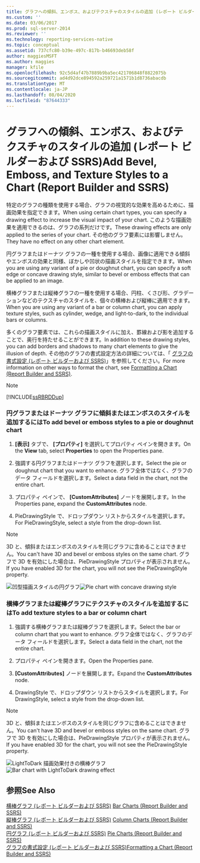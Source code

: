```yaml
---
title: グラフへの傾斜、エンボス、およびテクスチャのスタイルの追加 (レポート ビルダーおよび SSRS) | Microsoft Docs
ms.custom: ''
ms.date: 03/06/2017
ms.prod: sql-server-2014
ms.reviewer: ''
ms.technology: reporting-services-native
ms.topic: conceptual
ms.assetid: 737cfc80-b39e-497c-817b-b46693deb58f
author: maggiesMSFT
ms.author: maggies
manager: kfile
ms.openlocfilehash: 92c5d4af47b7889b9ba5ec421706848f8822075b
ms.sourcegitcommit: ad4d92dce894592a259721a1571b1d8736abacdb
ms.translationtype: MT
ms.contentlocale: ja-JP
ms.lasthandoff: 08/04/2020
ms.locfileid: "87644333"
---
```

# <a name="add-bevel-emboss-and-texture-styles-to-a-chart-report-builder-and-ssrs"></a><span data-ttu-id="22f9d-102">グラフへの傾斜、エンボス、およびテクスチャのスタイルの追加 (レポート ビルダーおよび SSRS)</span><span class="sxs-lookup"><span data-stu-id="22f9d-102">Add Bevel, Emboss, and Texture Styles to a Chart (Report Builder and SSRS)</span></span>
  <span data-ttu-id="22f9d-103">特定のグラフの種類を使用する場合、グラフの視覚的な効果を高めるために、描画効果を指定できます。</span><span class="sxs-lookup"><span data-stu-id="22f9d-103">When using certain chart types, you can specify a drawing effect to increase the visual impact of your chart.</span></span> <span data-ttu-id="22f9d-104">このような描画効果を適用できるのは、グラフの系列だけです。</span><span class="sxs-lookup"><span data-stu-id="22f9d-104">These drawing effects are only applied to the series of your chart.</span></span> <span data-ttu-id="22f9d-105">その他のグラフ要素には影響しません。</span><span class="sxs-lookup"><span data-stu-id="22f9d-105">They have no effect on any other chart element.</span></span>  
  
 <span data-ttu-id="22f9d-106">円グラフまたはドーナツ グラフの一種を使用する場合、画像に適用できる傾斜やエンボスの効果と同様、ぼかしや凹状の描画スタイルを指定できます。</span><span class="sxs-lookup"><span data-stu-id="22f9d-106">When you are using any variant of a pie or doughnut chart, you can specify a soft edge or concave drawing style, similar to bevel or emboss effects that can be applied to an image.</span></span>  
  
 <span data-ttu-id="22f9d-107">横棒グラフまたは縦棒グラフの一種を使用する場合、円柱、くさび形、グラデーションなどのテクスチャのスタイルを、個々の横棒および縦棒に適用できます。</span><span class="sxs-lookup"><span data-stu-id="22f9d-107">When you are using any variant of a bar or column chart, you can apply texture styles, such as cylinder, wedge, and light-to-dark, to the individual bars or columns.</span></span>  
  
 <span data-ttu-id="22f9d-108">多くのグラフ要素では、これらの描画スタイルに加え、罫線および影を追加することで、奥行を持たせることができます。</span><span class="sxs-lookup"><span data-stu-id="22f9d-108">In addition to these drawing styles, you can add borders and shadows to many chart elements to give the illusion of depth.</span></span> <span data-ttu-id="22f9d-109">その他のグラフの書式設定方法の詳細については、「 [グラフの書式設定 (レポート ビルダーおよび SSRS)](formatting-a-chart-report-builder-and-ssrs.md)」を参照してください。</span><span class="sxs-lookup"><span data-stu-id="22f9d-109">For more information on other ways to format the chart, see [Formatting a Chart &#40;Report Builder and SSRS&#41;](formatting-a-chart-report-builder-and-ssrs.md).</span></span>  
  
> [!NOTE]  
>  [!INCLUDE[ssRBRDDup](../../includes/ssrbrddup-md.md)]  
  
### <a name="to-add-bevel-or-emboss-styles-to-a-pie-or-doughnut-chart"></a><span data-ttu-id="22f9d-110">円グラフまたはドーナツ グラフに傾斜またはエンボスのスタイルを追加するには</span><span class="sxs-lookup"><span data-stu-id="22f9d-110">To add bevel or emboss styles to a pie or doughnut chart</span></span>  
  
1.  <span data-ttu-id="22f9d-111">**[表示]** タブで、 **[プロパティ]** を選択してプロパティ ペインを開きます。</span><span class="sxs-lookup"><span data-stu-id="22f9d-111">On the **View** tab, select **Properties** to open the Properties pane.</span></span>  
  
2.  <span data-ttu-id="22f9d-112">強調する円グラフまたはドーナツ グラフを選択します。</span><span class="sxs-lookup"><span data-stu-id="22f9d-112">Select the pie or doughnut chart that you want to enhance.</span></span> <span data-ttu-id="22f9d-113">グラフ全体ではなく、グラフのデータ フィールドを選択します。</span><span class="sxs-lookup"><span data-stu-id="22f9d-113">Select a data field in the chart, not the entire chart.</span></span>  
  
3.  <span data-ttu-id="22f9d-114">プロパティ ペインで、 **[CustomAttributes]** ノードを展開します。</span><span class="sxs-lookup"><span data-stu-id="22f9d-114">In the Properties pane, expand the **CustomAttributes** node.</span></span>  
  
4.  <span data-ttu-id="22f9d-115">PieDrawingStyle で、ドロップダウン リストからスタイルを選択します。</span><span class="sxs-lookup"><span data-stu-id="22f9d-115">For PieDrawingStyle, select a style from the drop-down list.</span></span>  
  
> [!NOTE]  
>  <span data-ttu-id="22f9d-116">3D と、傾斜またはエンボスのスタイルを同じグラフに含めることはできません。</span><span class="sxs-lookup"><span data-stu-id="22f9d-116">You can't have 3D and bevel or emboss styles on the same chart.</span></span> <span data-ttu-id="22f9d-117">グラフで 3D を有効にした場合は、PieDrawingStyle プロパティが表示されません。</span><span class="sxs-lookup"><span data-stu-id="22f9d-117">If you have enabled 3D for the chart, you will not see the PieDrawingStyle property.</span></span>  
  
 <span data-ttu-id="22f9d-118">![凹型描画スタイルの円グラフ](../media/rs-piedrawingeffects-concave.gif "凹型描画スタイルの円グラフ")</span><span class="sxs-lookup"><span data-stu-id="22f9d-118">![Pie chart with concave drawing style](../media/rs-piedrawingeffects-concave.gif "Pie chart with concave drawing style")</span></span>  
  
### <a name="to-add-texture-styles-to-a-bar-or-column-chart"></a><span data-ttu-id="22f9d-119">横棒グラフまたは縦棒グラフにテクスチャのスタイルを追加するには</span><span class="sxs-lookup"><span data-stu-id="22f9d-119">To add texture styles to a bar or column chart</span></span>  
  
1.  <span data-ttu-id="22f9d-120">強調する横棒グラフまたは縦棒グラフを選択します。</span><span class="sxs-lookup"><span data-stu-id="22f9d-120">Select the bar or column chart that you want to enhance.</span></span> <span data-ttu-id="22f9d-121">グラフ全体ではなく、グラフのデータ フィールドを選択します。</span><span class="sxs-lookup"><span data-stu-id="22f9d-121">Select a data field in the chart, not the entire chart.</span></span>  
  
2.  <span data-ttu-id="22f9d-122">プロパティ ペインを開きます。</span><span class="sxs-lookup"><span data-stu-id="22f9d-122">Open the Properties pane.</span></span>  
  
3.  <span data-ttu-id="22f9d-123">**[CustomAttributes]** ノードを展開します。</span><span class="sxs-lookup"><span data-stu-id="22f9d-123">Expand the **CustomAttributes** node.</span></span>  
  
4.  <span data-ttu-id="22f9d-124">DrawingStyle で、ドロップダウン リストからスタイルを選択します。</span><span class="sxs-lookup"><span data-stu-id="22f9d-124">For DrawingStyle, select a style from the drop-down list.</span></span>  
  
> [!NOTE]  
>  <span data-ttu-id="22f9d-125">3D と、傾斜またはエンボスのスタイルを同じグラフに含めることはできません。</span><span class="sxs-lookup"><span data-stu-id="22f9d-125">You can't have 3D and bevel or emboss styles on the same chart.</span></span> <span data-ttu-id="22f9d-126">グラフで 3D を有効にした場合は、PieDrawingStyle プロパティが表示されません。</span><span class="sxs-lookup"><span data-stu-id="22f9d-126">If you have enabled 3D for the chart, you will not see the PieDrawingStyle property.</span></span>  
  
 <span data-ttu-id="22f9d-127">![LightToDark 描画効果付きの横棒グラフ](../media/rs-bardrawingeffects-lighttodark.gif "LightToDark 描画効果付きの横棒グラフ")</span><span class="sxs-lookup"><span data-stu-id="22f9d-127">![Bar chart with LightToDark drawing effect](../media/rs-bardrawingeffects-lighttodark.gif "Bar chart with LightToDark drawing effect")</span></span>  
  
## <a name="see-also"></a><span data-ttu-id="22f9d-128">参照</span><span class="sxs-lookup"><span data-stu-id="22f9d-128">See Also</span></span>  
 <span data-ttu-id="22f9d-129">[横棒グラフ (レポート ビルダーおよび SSRS)](charts-report-builder-and-ssrs.md) </span><span class="sxs-lookup"><span data-stu-id="22f9d-129">[Bar Charts &#40;Report Builder and SSRS&#41;](charts-report-builder-and-ssrs.md) </span></span>  
 <span data-ttu-id="22f9d-130">[縦棒グラフ &#40;レポート ビルダーおよび SSRS&#41;](column-charts-report-builder-and-ssrs.md) </span><span class="sxs-lookup"><span data-stu-id="22f9d-130">[Column Charts &#40;Report Builder and SSRS&#41;](column-charts-report-builder-and-ssrs.md) </span></span>  
 <span data-ttu-id="22f9d-131">[円グラフ &#40;レポート ビルダーおよび SSRS&#41;](pie-charts-report-builder-and-ssrs.md) </span><span class="sxs-lookup"><span data-stu-id="22f9d-131">[Pie Charts &#40;Report Builder and SSRS&#41;](pie-charts-report-builder-and-ssrs.md) </span></span>  
 [<span data-ttu-id="22f9d-132">グラフの書式設定 &#40;レポート ビルダーおよび SSRS&#41;</span><span class="sxs-lookup"><span data-stu-id="22f9d-132">Formatting a Chart &#40;Report Builder and SSRS&#41;</span></span>](formatting-a-chart-report-builder-and-ssrs.md)  
  
  
